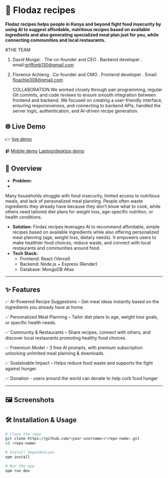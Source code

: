 # 🚀 Flodaz recipes

 **Flodaz recipes helps people in Kenya and beyond fight food insecurity by using AI to suggest affordable, nutritious recipes based on available ingredients and also generating specialized
 meal plan just for you, while connecting communities and local restaurants.**

 #THE TEAM
 1. David Muigai:
    . The co-founder and CEO
    . Backend developer
    . email:griffonb130@gmail.com 
2. Florence Achieng
   . Co-founder and CMO
   . Frontend developer
   . Email: floachie308@gmail.com

   COLLABORATION
   We worked closely through pair programming, regular Git commits, and code reviews to ensure smooth integration between frontend and backend.
   We focused on creating a user-friendly interface, ensuring responsiveness, and connecting to backend APIs, handled the server logic, authentication, and AI-driven recipe generation.


## 🌐 Live Demo
👉 [live demo](https://flodaz.vercel.app/)

📹 [Mobile demo](https://drive.google.com/file/d/1bpHsVbPlRUzLO-1B8hF6cm_3yQaITkEo/view?usp=drivesdk)
    [Laptop/desktop demo](https://drive.google.com/file/d/1C9PSHyQF8P2RohrNPEzli4CXPPkPAzMT/view?usp=drivesdk)



## 📖 Overview
- **Problem:**
- 
Many households struggle with food insecurity, limited access to nutritious meals, and lack of personalized meal planning.
People often waste ingredients they already have because they don’t know what to cook, while others need tailored diet plans for weight loss,
age-specific nutrition, or health conditions.

- **Solution:** 
Flodaz recipes leverages AI to recommend affordable, simple recipes based on available ingredients while also offering personalized meal planning (age, weight loss, dietary needs). 
It empowers users to make healthier food choices, reduce waste, and connect with local restaurants and communities around food.  
- **Tech Stack:**  
  - Frontend: React (Vercel)  
  - Backend: Node.js + Express (Render)  
  - Database: MongoDB Atlas  

---

## ✨ Features
✅ AI-Powered Recipe Suggestions – Get meal ideas instantly based on the ingredients you already have at home.

✅ Personalized Meal Planning – Tailor diet plans to age, weight loss goals, or specific health needs.

✅ Community & Restaurants – Share recipes, connect with others, and discover local restaurants promoting healthy food choices.

✅ Freemium Model – 3 free AI prompts, with premium subscription unlocking unlimited meal planning & downloads.

✅ Sustainable Impact – Helps reduce food waste and supports the fight against hunger.

✅ Donation - users around the world can donate to help curb food hunger

---

## 🖼️ Screenshots

## 🛠️ Installation & Usage
```bash
# Clone the repo
git clone https://github.com/<your-username>/<repo-name>.git
cd <repo-name>

# Install dependencies
npm install

# Run the app
npm run dev
